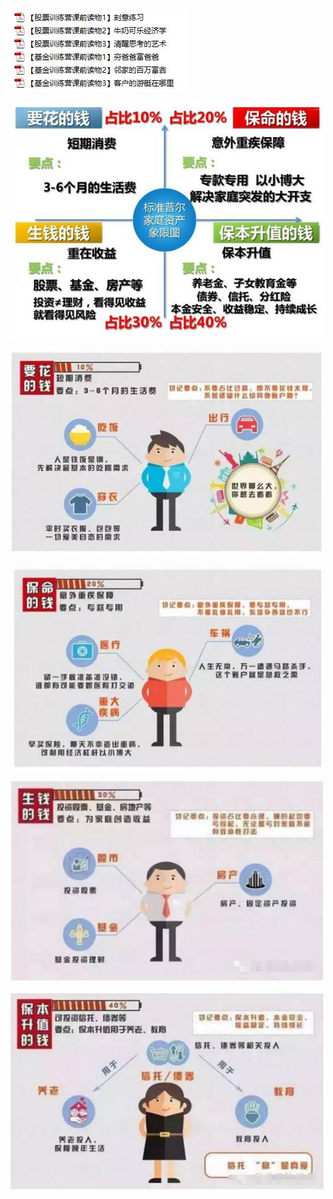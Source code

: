 ![](/assets/5601560861418_.pic.jpg)

![](/assets/5611560861519_.pic.jpg)

![](/assets/5621560861550_.pic.jpg)

![](/assets/5641560861571_.pic.jpg)

![](/assets/5651560861716_.pic.jpg)

![](/assets/5661560861747_.pic.jpg)